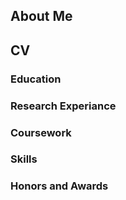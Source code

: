 
## About Me

## CV

### Education

### Research Experiance

### Coursework 

### Skills

### Honors and Awards
